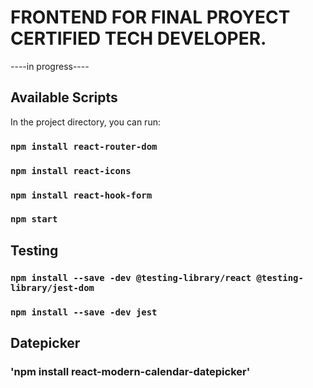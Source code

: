 # FRONTEND FOR FINAL PROYECT CERTIFIED TECH DEVELOPER.

----in progress----

## Available Scripts

In the project directory, you can run:

### `npm install react-router-dom`

### `npm install react-icons`

### `npm install react-hook-form`

### `npm start`

## Testing

### `npm install --save -dev @testing-library/react @testing-library/jest-dom`

### `npm install --save -dev jest`

## Datepicker

### 'npm install react-modern-calendar-datepicker'
